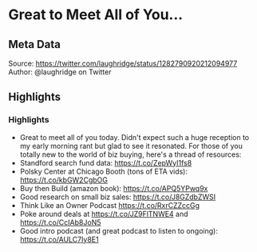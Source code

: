 # Great to Meet All of You...

## Meta Data

Source:  https://twitter.com/laughridge/status/1282790920212094977 
Author: @laughridge on Twitter

## Highlights

### Highlights

- Great to meet all of you today. Didn't expect such a huge reception to my early morning rant but glad to see it resonated. For those of you totally new to the world of biz buying, here's a thread of resources:
- Standford search fund data: https://t.co/ZepWyI1fs8
- Polsky Center at Chicago Booth (tons of ETA vids): https://t.co/kbGW2CgbOG
- Buy then Build (amazon book): https://t.co/APQ5YPwq9x
- Good research on small biz sales: https://t.co/J8GZdbZWSI
- Think Like an Owner Podcast
  https://t.co/RxrCZZccGg
- Poke around deals at https://t.co/JZ9FlTNWE4 and https://t.co/CcIAb8JoN5
- Good intro podcast (and great podcast to listen to ongoing): https://t.co/AULC7Iy8E1
